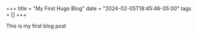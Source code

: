 +++
title = "My First Hugo Blog"
date = "2024-02-05T18:45:46-05:00"
tags = []
+++

This is my first blog post
